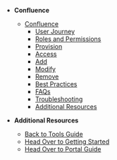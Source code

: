 - **Confluence**
  - [Confluence](confluence/confluence-overview)
    -	[User Journey](confluence/confluence-user-journey)
    -	[Roles and Permissions](confluence/confluence-roles-and-permissions)
    - [Provision](confluence/confluence-provision)
    - [Access](confluence/confluence-access)
    -	[Add](confluence/confluence-add)
    -	[Modify](confluence/confluence-modify)
    -	[Remove](confluence/confluence-remove)
    - [Best Practices](confluence/confluence-best-practices)
    - [FAQs](confluence/confluence-faqs)
    - [Troubleshooting](confluence/confluence-troubleshooting)
    - [Additional Resources](confluence/confluence-additional-resources)
      
- **Additional Resources**
  - [Back to Tools Guide](https://docs.developer.tech.gov.sg/docs/ship-hats-tools-guide/#/tools-overview)
  - [Head Over to Getting Started](https://docs.developer.tech.gov.sg/docs/ship-hats-getting-started-guide/#/)
  - [Head Over to Portal Guide](https://docs.developer.tech.gov.sg/docs/ship-hats-portal-guide/#/ship-hats-portal-overview)